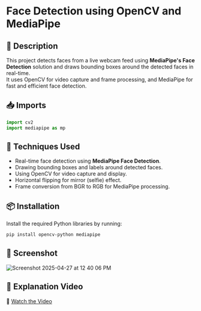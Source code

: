 
# Face Detection using OpenCV and MediaPipe

## 📜 Description

This project detects faces from a live webcam feed using **MediaPipe's Face Detection** solution and draws bounding boxes around the detected faces in real-time.  
It uses OpenCV for video capture and frame processing, and MediaPipe for fast and efficient face detection.

## 📥 Imports

```python
import cv2
import mediapipe as mp
```


## 🚀 Techniques Used

- Real-time face detection using **MediaPipe Face Detection**.
- Drawing bounding boxes and labels around detected faces.
- Using OpenCV for video capture and display.
- Horizontal flipping for mirror (selfie) effect.
- Frame conversion from BGR to RGB for MediaPipe processing.


## 📦 Installation

Install the required Python libraries by running:

```bash
pip install opencv-python mediapipe
```


## 📸 Screenshot


![Screenshot 2025-04-27 at 12 40 06 PM](https://github.com/user-attachments/assets/a7848b13-080c-42c3-81d1-7daba043fd49)


## 🎥 Explanation Video

🎥 [Watch the Video](https://www.linkedin.com/posts/sathiyapriya-s-22ucs048_facedetection-ai-computervision-activity-7237469650450554880-Q7rZ?utm_source=social_share_send&utm_medium=member_desktop_web&rcm=ACoAAEKubiABTjioeFLfoGOrHXFNNCGvYJ6moX8)
